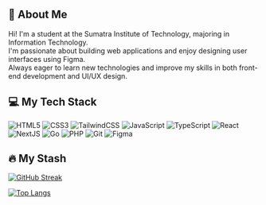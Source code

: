 ## 👋 About Me

Hi! I'm a student at the Sumatra Institute of Technology, majoring in Information Technology.  
I'm passionate about building web applications and enjoy designing user interfaces using Figma.  
Always eager to learn new technologies and improve my skills in both front-end development and UI/UX design.


## 💻 My Tech Stack

![HTML5](https://img.shields.io/badge/HTML5-E34F26?style=flat-square&logo=html5&logoColor=white)
![CSS3](https://img.shields.io/badge/CSS3-1572B6?style=flat-square&logo=css3&logoColor=white)
![TailwindCSS](https://img.shields.io/badge/TailwindCSS-06B6D4?style=flat-square&logo=tailwind-css&logoColor=white)
![JavaScript](https://img.shields.io/badge/JavaScript-F7DF1E?style=flat-square&logo=javascript&logoColor=black)
![TypeScript](https://img.shields.io/badge/TypeScript-3178C6?style=flat-square&logo=typescript&logoColor=white)
![React](https://img.shields.io/badge/React-20232A?style=flat-square&logo=react&logoColor=61DAFB)
![NextJS](https://img.shields.io/badge/Next.js-000000?style=flat-square&logo=nextdotjs&logoColor=white)
![Go](https://img.shields.io/badge/Go-00ADD8?style=flat-square&logo=go&logoColor=white)
![PHP](https://img.shields.io/badge/PHP-777BB4?style=flat-square&logo=php&logoColor=white)
![Git](https://img.shields.io/badge/Git-F05032?style=flat-square&logo=git&logoColor=white)
![Figma](https://img.shields.io/badge/Figma-F24E1E?style=flat-square&logo=figma&logoColor=white)


## 🔥 My Stash

[![GitHub Streak](http://github-readme-streak-stats.herokuapp.com?user=Fauzi122140106&theme=dark&background=000000)](https://git.io/streak-stats)

[![Top Langs](https://github-readme-stats.vercel.app/api/top-langs/?username=Fauzi122140106&layout=compact&theme=vision-friendly-dark)](https://github.com/Fauzi122140106/github-readme-stats)

